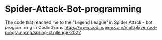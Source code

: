 # Spider-Attack-Bot-programming
The code that reached me to the "Legend League" in Spider Attack - bot programming in CodinGame. https://www.codingame.com/multiplayer/bot-programming/spring-challenge-2022
